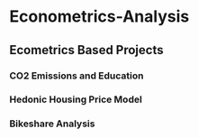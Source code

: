 # Econometrics-Analysis


## Ecometrics Based Projects

### CO2 Emissions and Education
### Hedonic Housing Price Model
### Bikeshare Analysis 
